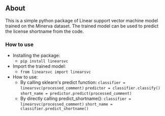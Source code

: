 ## About

This is a simple python package of Linear support vector machine model trained on the Minerva dataset. The trained model can be used to
predict the license shortname from the code.

### How to use

- Installing the package:
  - `pip install linearsvc`
- Import the trained model:
  - `from linearsvc import linearsvc`
- How to use:
  - By calling sklearn's predict function:
    `classifier = linearsvc(processed_comment)`
    `predictor = classifier.classify()`
    `short_name = predictor.predict(processed_comment)`
  - By directly calling predict_shortname():
    `classifier = linearsvc(processed_comment)`
    `short_name = classifier.predict_shortname()`
